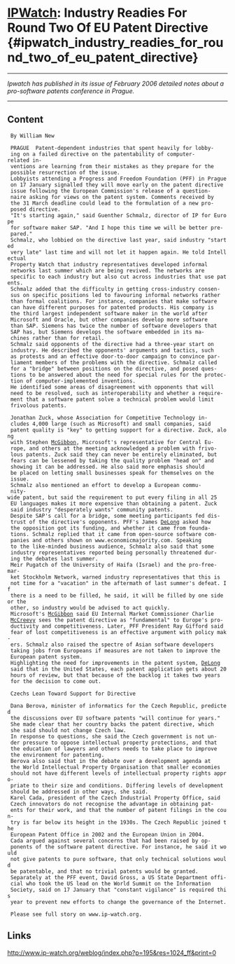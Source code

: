 # [IPWatch](IPWatch "wikilink"): Industry Readies For Round Two Of EU Patent Directive {#ipwatch_industry_readies_for_round_two_of_eu_patent_directive}

------------------------------------------------------------------------

*Ipwatch has published in its issue of February 2006 detailed notes
about a pro-software patents conference in Prague.*

------------------------------------------------------------------------

## Content

` By William New`

` PRAGUE ­ Patent-dependent industries that spent heavily for lobby-`\
` ing on a failed directive on the patentability of computer-related in-`\
` ventions are learning from their mistakes as they prepare for the`\
` possible resurrection of the issue.`\
` Lobbyists attending a Progress and Freedom Foundation (PFF) in Prague`\
` on 17 January signalled they will move early on the patent directive`\
` issue following the European Commission's release of a question-`\
` naire asking for views on the patent system. Comments received by`\
` the 31 March deadline could lead to the formulation of a new pro-`\
` posed directive.`\
` "It's starting again," said Guenther Schmalz, director of IP for Europe`\
` for software maker SAP. "And I hope this time we will be better pre-`\
` pared."`\
` Schmalz, who lobbied on the directive last year, said industry "started`\
` very late" last time and will not let it happen again. He told Intellectual`\
` Property Watch that industry representatives developed informal`\
` networks last summer which are being revived. The networks are`\
` specific to each industry but also cut across industries that use patents.`\
` Schmalz added that the difficulty in getting cross-industry consen-`\
` sus on specific positions led to favouring informal networks rather`\
` than formal coalitions. For instance, companies that make software`\
` can have different purposes for patented products. His company is`\
` the third largest independent software maker in the world after`\
` Microsoft and Oracle, but other companies develop more software`\
` than SAP. Siemens has twice the number of software developers that`\
` SAP has, but Siemens develops the software embedded in its ma-`\
` chines rather than for retail.`\
` Schmalz said opponents of the directive had a three-year start on`\
` industry. He described the opponents' arguments and tactics, such`\
` as protests and an effective door-to-door campaign to convince par-`\
` liament members of the problems with the directive. Schmalz called`\
` for a "bridge" between positions on the directive, and posed ques-`\
` tions to be answered about the need for special rules for the protec-`\
` tion of computer-implemented inventions.`\
` He identified some areas of disagreement with opponents that will`\
` need to be resolved, such as interoperability and whether a require-`\
` ment that a software patent solve a technical problem would limit`\
` frivolous patents.`

` Jonathan Zuck, whose Association for Competitive Technology in-`\
` cludes 4,000 large (such as Microsoft) and small companies, said`\
` patent quality is "key" to getting support for a directive. Zuck, along`\
` with Stephen `[`McGibbon`](McGibbon "wikilink")`, Microsoft's representative for Central Eu-`\
` rope, and others at the meeting acknowledged a problem with frivo-`\
` lous patents. Zuck said they can never be entirely eliminated, but`\
` fears can be lessened by taking the quality problem "head on" and`\
` showing it can be addressed. He also said more emphasis should`\
` be placed on letting small businesses speak for themselves on the`\
` issue.`\
` Schmalz also mentioned an effort to develop a European commu-`\
` nity-wide patent, but said the requirement to put every filing in all 25`\
` EU languages makes it more expensive than obtaining a patent. Zuck`\
` said industry "desperately wants" community patents.`\
` Despite SAP's call for a bridge, some meeting participants fed dis-`\
` trust of the directive's opponents. PFF's James `[`DeLong`](DeLong "wikilink")` asked how`\
` the opposition got its funding, and whether it came from founda-`\
` tions. Schmalz replied that it came from open-source software com-`\
` panies and others shown on www.economicmajority.com. Speaking`\
` to the like-minded business audience, Schmalz also said that some`\
` industry representatives reported being personally threatened dur-`\
` ing the debates last summer.`\
` Meir Pugatch of the University of Haifa (Israel) and the pro-free-mar-`\
` ket Stockholm Network, warned industry representatives that this is`\
` not time for a "vacation" in the aftermath of last summer's defeat. If`\
` there is a need to be filled, he said, it will be filled by one side or the`\
` other, so industry would be advised to act quickly.`\
` Microsoft's `[`McGibbon`](McGibbon "wikilink")` said EU Internal Market Commissioner Charlie`\
` `[`McCreevy`](McCreevy "wikilink")` sees the patent directive as "fundamental" to Europe's pro-`\
` ductivity and competitiveness. Later, PFF President Ray Gifford said`\
` fear of lost competitiveness is an effective argument with policy mak-`\
` ers. Schmalz also raised the spectre of Asian software developers`\
` taking jobs from Europeans if measures are not taken to improve the`\
` European patent system.`\
` Highlighting the need for improvements in the patent system, `[`DeLong`](DeLong "wikilink")\
` said that in the United States, each patent application gets about 20`\
` hours of review, but that because of the backlog it takes two years`\
` for the decision to come out.`

` Czechs Lean Toward Support for Directive`\
` `\
` Dana Berova, minister of informatics for the Czech Republic, predicted`\
` the discussions over EU software patents "will continue for years."`\
` She made clear that her country backs the patent directive, which`\
` she said should not change Czech law.`\
` In response to questions, she said the Czech government is not un-`\
` der pressure to oppose intellectual property protections, and that`\
` the education of lawyers and others needs to take place to improve`\
` the environment for patenting.`\
` Berova also said that in the debate over a development agenda at`\
` the World Intellectual Property Organisation that smaller economies`\
` should not have different levels of intellectual property rights appro-`\
` priate to their size and conditions. Differing levels of development`\
` should be addressed in other ways, she said.`\
` Karel Cada, president of the Czech Industrial Property Office, said`\
` Czech innovators do not recognise the advantage in obtaining pat-`\
` ents for their work, and that the number of patent filings in the coun-`\
` try is far below its height in the 1930s. The Czech Republic joined the`\
` European Patent Office in 2002 and the European Union in 2004.`\
` Cada argued against several concerns that had been raised by op-`\
` ponents of the software patent directive. For instance, he said it would`\
` not give patents to pure software, that only technical solutions would`\
` be patentable, and that no trivial patents would be granted.`\
` Separately at the PFF event, David Gross, a US State Department offi-`\
` cial who took the US lead on the World Summit on the Information`\
` Society, said on 17 January that "constant vigilance" is required this`\
` year to prevent new efforts to change the governance of the Internet.`

` Please see full story on www.ip-watch.org.`

## Links

<http://www.ip-watch.org/weblog/index.php?p=195&res=1024_ff&print=0>
